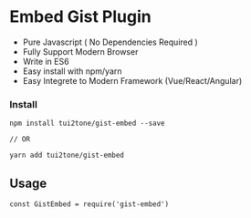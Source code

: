 # Embed Gist Plugin

- Pure Javascript ( No Dependencies Required )
- Fully Support Modern Browser
- Write in ES6
- Easy install with npm/yarn
- Easy Integrete to Modern Framework (Vue/React/Angular)

### Install

```
npm install tui2tone/gist-embed --save

// OR

yarn add tui2tone/gist-embed
```

## Usage

```
const GistEmbed = require('gist-embed')

```
